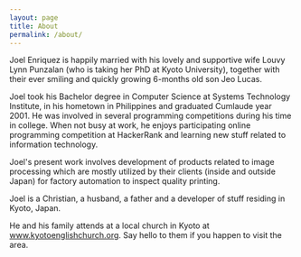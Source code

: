 ```yaml
---
layout: page
title: About
permalink: /about/
---
```


Joel Enriquez is happily married with his lovely and supportive wife Louvy Lynn Punzalan (who is taking her PhD at Kyoto University), together with their ever smiling and quickly growing 6-months old son Jeo Lucas.

Joel took his Bachelor degree in Computer Science at Systems Technology Institute, in his hometown in Philippines and graduated Cumlaude year 2001. He was involved in several programming competitions during his time in college. When not busy at work, he enjoys participating online programming competition at HackerRank and learning new stuff related to information technology.

Joel's present work involves development of products related to image processing which are mostly utilized by their clients (inside and outside Japan) for factory automation to inspect quality printing.

Joel is a Christian, a husband, a father and a developer of stuff residing in Kyoto, Japan. 

He and his family attends at a local church in Kyoto at www.kyotoenglishchurch.org. Say hello to them if you happen to visit the area.